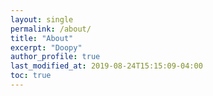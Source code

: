 ```yaml
---
layout: single
permalink: /about/
title: "About"
excerpt: "Doopy"
author_profile: true
last_modified_at: 2019-08-24T15:15:09-04:00
toc: true
---
```

